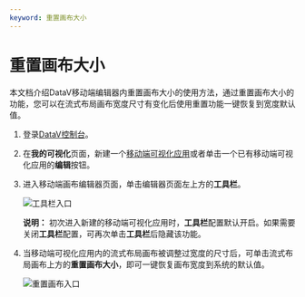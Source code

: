 ```yaml
---
keyword: 重置画布大小
---
```


# 重置画布大小

本文档介绍DataV移动端编辑器内重置画布大小的使用方法，通过重置画布大小的功能，您可以在流式布局画布宽度尺寸有变化后使用重置功能一键恢复到宽度默认值。

1.  登录[DataV控制台](https://datav.aliyun.com/)。

2.  在**我的可视化**页面，新建一个[移动端可视化应用](/cn.zh-CN/可视化应用管理/使用模板创建移动端可视化应用.md)或者单击一个已有移动端可视化应用的**编辑**按钮。

3.  进入移动端画布编辑器页面，单击编辑器页面左上方的**工具栏**。

    ![工具栏入口](https://static-aliyun-doc.oss-cn-hangzhou.aliyuncs.com/assets/img/zh-CN/6557929951/p93869.png)

    **说明：** 初次进入新建的移动端可视化应用时，**工具栏**配置默认开启。如果需要关闭**工具栏**配置，可再次单击**工具栏**后隐藏该功能。

4.  当移动端可视化应用内的流式布局画布被调整过宽度的尺寸后，可单击流式布局画布上方的**重置画布大小**，即可一键恢复画布宽度到系统的默认值。

    ![重置画布入口](https://static-aliyun-doc.oss-cn-hangzhou.aliyuncs.com/assets/img/zh-CN/4047089951/p161199.jpg)


